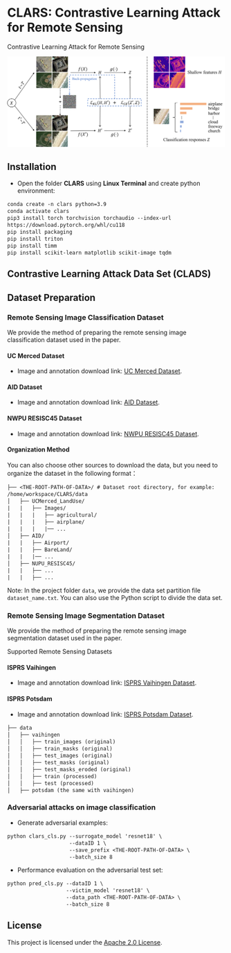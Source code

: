 # CLARS: Contrastive Learning Attack for Remote Sensing

Contrastive Learning Attack for Remote Sensing

![arch](./docs/arch.png)



## Installation

- Open the folder **CLARS** using **Linux Terminal** and create python environment:

```
conda create -n clars python=3.9
conda activate clars
pip3 install torch torchvision torchaudio --index-url https://download.pytorch.org/whl/cu118
pip install packaging
pip install triton
pip install timm
pip install scikit-learn matplotlib scikit-image tqdm
```

## Contrastive Learning Attack Data Set (CLADS)



## Dataset Preparation

### Remote Sensing Image Classification Dataset

We provide the method of preparing the remote sensing image classification dataset used in the paper.

#### UC Merced Dataset

- Image and annotation download link: [UC Merced Dataset](http://weegee.vision.ucmerced.edu/datasets/landuse.html).

#### AID Dataset

- Image and annotation download link: [AID Dataset](https://www.kaggle.com/datasets/jiayuanchengala/aid-scene-classification-datasets).

#### NWPU RESISC45 Dataset

- Image and annotation download link: [NWPU RESISC45 Dataset](https://aistudio.baidu.com/datasetdetail/220767).

#### Organization Method

You can also choose other sources to download the data, but you need to organize the dataset in the following format：

```
├── <THE-ROOT-PATH-OF-DATA>/ # Dataset root directory, for example: /home/workspace/CLARS/data
│   ├── UCMerced_LandUse/     
|   |   ├── Images/
|   |   |   ├── agricultural/
|   |   |   ├── airplane/
|   |   |   |── ...
│   ├── AID/     
|   |   ├── Airport/
|   |   ├── BareLand/
|   |   |── ...
│   ├── NUPU_RESISC45/     
|   |   ├── ...
|   |   ├── ...
```

Note: In the project folder `data`, we provide the data set partition file `dataset_name.txt`. You can also use the Python script to divide the data set.

### Remote Sensing Image Segmentation Dataset

We provide the method of preparing the remote sensing image segmentation dataset used in the paper.

Supported Remote Sensing Datasets

#### ISPRS Vaihingen

- Image and annotation download link: [ISPRS Vaihingen Dataset](https://www.isprs.org/education/benchmarks/UrbanSemLab/default.aspx).

#### ISPRS Potsdam

- Image and annotation download link: [ISPRS Potsdam Dataset](https://www.isprs.org/education/benchmarks/UrbanSemLab/default.aspx).

```none
├── data
│   ├── vaihingen
│   │   ├── train_images (original)
│   │   ├── train_masks (original)
│   │   ├── test_images (original)
│   │   ├── test_masks (original)
│   │   ├── test_masks_eroded (original)
│   │   ├── train (processed)
│   │   ├── test (processed)
│   ├── potsdam (the same with vaihingen)
```



### Adversarial attacks on image classification

- Generate adversarial examples:

```
python clars_cls.py --surrogate_model 'resnet18' \
                    --dataID 1 \
                    --save_prefix <THE-ROOT-PATH-OF-DATA> \
                    --batch_size 8
```

- Performance evaluation on the adversarial test set:

```
python pred_cls.py --dataID 1 \
				   --victim_model 'resnet18' \
                   --data_path <THE-ROOT-PATH-OF-DATA> \
                   --batch_size 8
```

## License

This project is licensed under the [Apache 2.0 License](https://github.com/iamk1ko/CLARS/blob/main/LICENSE).
